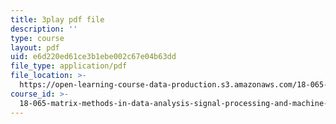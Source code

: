 ```yaml
---
title: 3play pdf file
description: ''
type: course
layout: pdf
uid: e6d220ed61ce3b1ebe002c67e04b63dd
file_type: application/pdf
file_location: >-
  https://open-learning-course-data-production.s3.amazonaws.com/18-065-matrix-methods-in-data-analysis-signal-processing-and-machine-learning-spring-2018/e6d220ed61ce3b1ebe002c67e04b63dd_rYz83XPxiZo.pdf
course_id: >-
  18-065-matrix-methods-in-data-analysis-signal-processing-and-machine-learning-spring-2018
---
```

